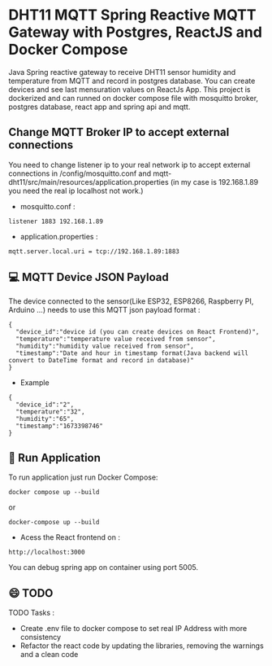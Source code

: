 # DHT11 MQTT Spring Reactive MQTT Gateway with Postgres, ReactJS and Docker Compose

Java Spring reactive gateway to receive DHT11 sensor humidity and temperature from MQTT and record in postgres database. You can create devices and see last mensuration values on ReactJs App. 
This project is dockerized and can runned on docker compose file with mosquitto broker, postgres database, react app and spring api and mqtt.

## Change MQTT Broker IP to accept external connections

You need to change listener ip to your real network ip to accept external connections in /config/mosquitto.conf and mqtt-dht11/src/main/resources/application.properties
(in my case is 192.168.1.89 you need the real ip localhost not work.)
  * mosquitto.conf :
```
listener 1883 192.168.1.89
```
  * application.properties :
```
mqtt.server.local.uri = tcp://192.168.1.89:1883
```
## 💻 MQTT Device JSON Payload 
The device connected to the sensor(Like ESP32, ESP8266, Raspberry PI, Arduino ...) needs to use this MQTT json payload format :
```
{
  "device_id":"device id (you can create devices on React Frontend)",
  "temperature":"temperature value received from sensor",
  "humidity":"humidity value received from sensor",
  "timestamp":"Date and hour in timestamp format(Java backend will convert to DateTime format and record in database)"
}
```
 * Example
```
{
  "device_id":"2",
  "temperature":"32",
  "humidity":"65",
  "timestamp":"1673398746"
}
```
## 🚀 Run Application
To run application just run Docker Compose:
```
docker compose up --build
```
or
```
docker-compose up --build
```
 * Acess the React frontend on : 

```
http://localhost:3000
```

You can debug spring app on container using port 5005.


## 😄 TODO 
TODO Tasks :
* Create .env file to docker compose to set real IP Address with more consistency
* Refactor the react code by updating the libraries, removing the warnings and a clean code
